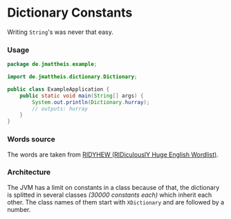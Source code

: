 # Dictionary Constants
Writing `String`'s was never that easy.


### Usage
``` java
package de.jmattheis.example;

import de.jmattheis.dictionary.Dictionary;

public class ExampleApplication {
    public static void main(String[] args) {
        System.out.println(Dictionary.hurray);
        // outputs: hurray
    }
}
```

### Words source

The words are taken from [RIDYHEW (RIDiculouslY Huge English Wordlist)](http://www.codehappy.net/wordlist.htm).

### Architecture
The JVM has a limit on constants in a class because of that, the dictionary is splitted in several classes *(30000 constants each)* which inherit each other. The class names of them start with `XDictionary` and are followed by a number.